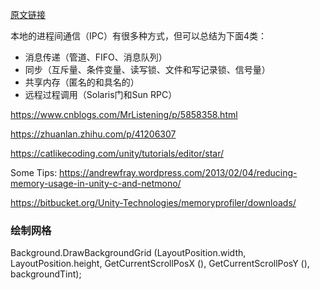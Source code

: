 

[原文链接](https://www.cnblogs.com/skynet/archive/2010/12/12/1903949.html#!comments)

本地的进程间通信（IPC）有很多种方式，但可以总结为下面4类：

- 消息传递（管道、FIFO、消息队列）
- 同步（互斥量、条件变量、读写锁、文件和写记录锁、信号量）
- 共享内存（匿名的和具名的）
- 远程过程调用（Solaris门和Sun RPC）



https://www.cnblogs.com/MrListening/p/5858358.html



https://zhuanlan.zhihu.com/p/41206307



https://catlikecoding.com/unity/tutorials/editor/star/


Some Tips:
https://andrewfray.wordpress.com/2013/02/04/reducing-memory-usage-in-unity-c-and-netmono/

https://bitbucket.org/Unity-Technologies/memoryprofiler/downloads/



### 绘制网格

Background.DrawBackgroundGrid (LayoutPosition.width, LayoutPosition.height, GetCurrentScrollPosX (), GetCurrentScrollPosY (), backgroundTint);
